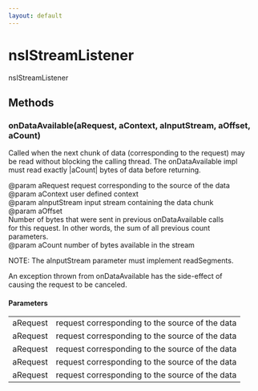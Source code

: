 ```yaml
---
layout: default
---
```


# nsIStreamListener #
  
nsIStreamListener  
  

## Methods ##

### onDataAvailable(aRequest, aContext, aInputStream, aOffset, aCount) ###
  
Called when the next chunk of data (corresponding to the request) may  
be read without blocking the calling thread.  The onDataAvailable impl  
must read exactly |aCount| bytes of data before returning.  
  
@param aRequest request corresponding to the source of the data  
@param aContext user defined context  
@param aInputStream input stream containing the data chunk  
@param aOffset  
       Number of bytes that were sent in previous onDataAvailable calls  
       for this request. In other words, the sum of all previous count  
       parameters.  
@param aCount number of bytes available in the stream  
  
NOTE: The aInputStream parameter must implement readSegments.  
  
An exception thrown from onDataAvailable has the side-effect of  
causing the request to be canceled.  
  

#### Parameters ####

<table>

<tr>
<td>aRequest</td>
<td>request corresponding to the source of the data  
</td>
</tr>

<tr>
<td>aRequest</td>
<td>request corresponding to the source of the data  
</td>
</tr>

<tr>
<td>aRequest</td>
<td>request corresponding to the source of the data  
</td>
</tr>

<tr>
<td>aRequest</td>
<td>request corresponding to the source of the data  
</td>
</tr>

<tr>
<td>aRequest</td>
<td>request corresponding to the source of the data  
</td>
</tr>

</table>
